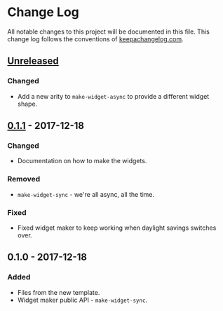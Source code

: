 # Change Log
All notable changes to this project will be documented in this file. This change log follows the conventions of [keepachangelog.com](http://keepachangelog.com/).

## [Unreleased]
### Changed
- Add a new arity to `make-widget-async` to provide a different widget shape.

## [0.1.1] - 2017-12-18
### Changed
- Documentation on how to make the widgets.

### Removed
- `make-widget-sync` - we're all async, all the time.

### Fixed
- Fixed widget maker to keep working when daylight savings switches over.

## 0.1.0 - 2017-12-18
### Added
- Files from the new template.
- Widget maker public API - `make-widget-sync`.

[Unreleased]: https://github.com/your-name/gorilla/compare/0.1.1...HEAD
[0.1.1]: https://github.com/your-name/gorilla/compare/0.1.0...0.1.1
